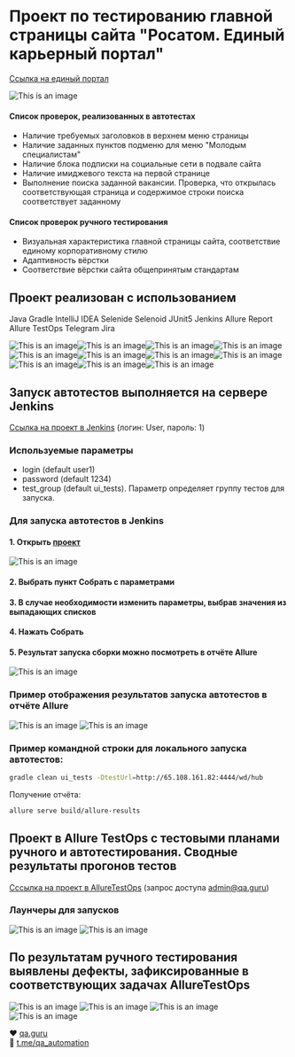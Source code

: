 # Проект по тестированию главной страницы сайта "Росатом. Единый карьерный портал"
<a target="_blank" href="https://rosatom-career.ru/">Ссылка на единый портал</a>

![This is an image](/images/rosatom-career.ru.jpeg)

#### Список проверок, реализованных в автотестах
- Наличие требуемых заголовков в верхнем меню страницы
- Наличие заданных пунктов подменю для меню "Молодым специалистам"
- Наличие блока подписки на социальные сети в подвале сайта
- Наличие имиджевого текста на первой странице
- Выполнение поиска заданной вакансии. Проверка, что открылась соответствующая страница и содержимое строки поиска соответствует заданному
#### Список проверок ручного тестирования
- Визуальная характеристика главной страницы сайта, соответствие единому корпоративному стилю
- Адаптивность вёрстки
- Соответствие вёрстки сайта общепринятым стандартам

## Проект реализован с использованием
Java Gradle IntelliJ IDEA Selenide Selenoid JUnit5 Jenkins Allure Report Allure TestOps Telegram Jira

![This is an image](/icons/Java.png)![This is an image](/icons/Gradle.png)![This is an image](/icons/Intelij_IDEA.png)![This is an image](/icons/Selenide.png)![This is an image](/icons/Selenoid.png)![This is an image](/icons/JUnit5.png)![This is an image](/icons/Jenkins.png)![This is an image](/icons/Allure_Report.png)![This is an image](/icons/AllureTestOps.png)![This is an image](/icons/Telegram.png)![This is an image](/icons/Jira.png)


## Запуск автотестов выполняется на сервере Jenkins
<a target="_blank" href="http://185.251.90.229:8080/job/RosatomCareerSiteAutoTests/">Ссылка на проект в Jenkins</a> (логин: User, пароль: 1)

### Используемые параметры

* login (default user1)
* password (default 1234)
* test_group (default ui_tests). Параметр определяет группу тестов для запуска.

### Для запуска автотестов в Jenkins
#### 1. Открыть <a target="_blank" href="http://185.251.90.229:8080/job/RosatomCareerSiteAutoTests/">проект</a>

![This is an image](/images/jenkins1.png)

#### 2. Выбрать пункт **Собрать с параметрами**
#### 3. В случае необходимости изменить параметры, выбрав значения из выпадающих списков
#### 4. Нажать **Собрать**
#### 5. Результат запуска сборки можно посмотреть в отчёте Allure

![This is an image](/images/jenkins2a.png)

### Пример отображения результатов запуска автотестов в отчёте Allure
![This is an image](/images/resultstrend.png)
![This is an image](/images/successtests.png)

### Пример командной строки для локального запуска автотестов:
```bash
gradle clean ui_tests -DtestUrl=http://65.108.161.82:4444/wd/hub
```

Получение отчёта:
```bash
allure serve build/allure-results
```

## Проект в Allure TestOps с тестовыми планами ручного и автотестирования. Cводные результаты прогонов тестов
<a target="_blank" href="https://allure.autotests.cloud/project/804">Сссылка на проект в AllureTestOps</a> (запрос доступа admin@qa.guru)

### Лаунчеры для запусков
![This is an image](/images/launchers.png)
![This is an image](/images/testopsboard.png)

## По результатам ручного тестирования выявлены дефекты, зафиксированные в соответствующих задачах AllureTestOps
![This is an image](/images/testplan2.png)
![This is an image](/images/failedresult.png)
![This is an image](/images/testops2.png)
![This is an image](/images/defects.png)







:heart: <a target="_blank" href="https://qa.guru">qa.guru</a><br/>
:blue_heart: <a target="_blank" href="https://t.me/qa_automation">t.me/qa_automation</a>
